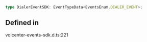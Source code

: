 ```ts
type DialerEventSDK: EventTypeData<EventsEnum.DIALER_EVENT>;
```

## Defined in

voicenter-events-sdk.d.ts:221
